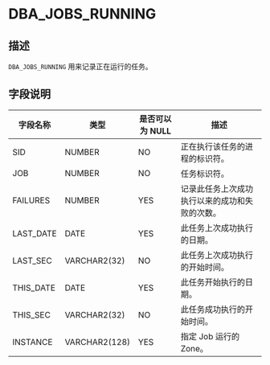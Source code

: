 DBA_JOBS_RUNNING 
=====================================



描述 
--------------------

`DBA_JOBS_RUNNING` 用来记录正在运行的任务。

字段说明 
----------------------



| **字段名称**  |    **类型**     | **是否可以为 NULL** |         **描述**          |
|-----------|---------------|----------------|-------------------------|
| SID       | NUMBER        | NO             | 正在执行该任务的进程的标识符。         |
| JOB       | NUMBER        | NO             | 任务标识符。                  |
| FAILURES  | NUMBER        | YES            | 记录此任务上次成功执行以来的成功和失败的次数。 |
| LAST_DATE | DATE          | YES            | 此任务上次成功执行的日期。           |
| LAST_SEC  | VARCHAR2(32)  | NO             | 此任务上次成功执行的开始时间。         |
| THIS_DATE | DATE          | YES            | 此任务开始执行的日期。             |
| THIS_SEC  | VARCHAR2(32)  | NO             | 此任务成功执行的开始时间。           |
| INSTANCE  | VARCHAR2(128) | YES            | 指定 Job 运行的 Zone。        |


